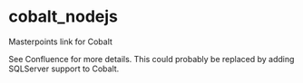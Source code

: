 # cobalt_nodejs
Masterpoints link for Cobalt

See Confluence for more details. This could probably be replaced by adding SQLServer support to Cobalt.
